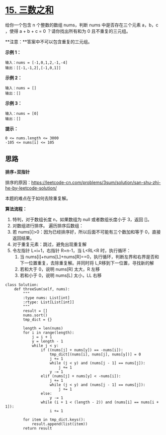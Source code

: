 # [15. 三数之和](https://leetcode-cn.com/problems/3sum/)

给你一个包含 n 个整数的数组 nums，判断 nums 中是否存在三个元素 a，b，c ，使得 a + b + c = 0 ？请你找出所有和为 0 且不重复的三元组。

**注意：**答案中不可以包含重复的三元组。

 

**示例 1：**

```
输入：nums = [-1,0,1,2,-1,-4]
输出：[[-1,-1,2],[-1,0,1]]
```

**示例 2：**

```
输入：nums = []
输出：[]
```

**示例 3：**

```
输入：nums = [0]
输出：[]
```

**提示：**

```
0 <= nums.length <= 3000
-105 <= nums[i] <= 105
```



## 思路

**排序**+**双指针**

排序的原因：https://leetcode-cn.com/problems/3sum/solution/san-shu-zhi-he-by-leetcode-solution/

本题的难点在于如何去除重复解。

**算法流程：**

1. 特判，对于数组长度 n，如果数组为 null 或者数组长度小于 3，返回 []。
2.  对数组进行排序。 遍历排序后数组： 
   1. 若 nums[i]>0：因为已经排序好，所以后面不可能有三个数加和等于 0，直接返回结果。
   2. 对于重复元素：跳过，避免出现重复解
   3. 令左指针 L=i+1，右指针 R=n-1，当 L<RL<R 时，执行循环：
      1. 当 nums[i]+nums[L]+nums[R]==0，执行循环，判断左界和右界是否和下一位置重复，去除重复解。并同时将 L,R移到下一位置，寻找新的解
      2. 若和大于 0，说明 nums[R] 太大，R 左移
      3. 若和小于 0，说明 nums[L] 太小，LL 右移

```
class Solution:
    def threeSum(self, nums):
        """
        :type nums: List[int]
        :rtype: List[List[int]]
        """
        result = []
        nums.sort()
        tmp_dict = {}

        length = len(nums)
        for i in range(length):
            j = i + 1
            y = length - 1
            while j < y:
                if ((nums[j] + nums[y]) == -nums[i]):
                    tmp_dict[(nums[i], nums[j], nums[y])] = 0
                    j += 1
                    while (j < y) and (nums[j - 1] == nums[j]):
                        j += 1
                    y -= 1
                elif (nums[j] + nums[y] < -nums[i]):
                    j += 1
                    while (j < y) and (nums[j - 1] == nums[j]):
                        j += 1
                else:
                    y -= 1
                while (i + 1 < (length - 2)) and (nums[i] == nums[i + 1]):
                    i += 1

        for item in tmp_dict.keys():
            result.append(list(item))
        return result

```

